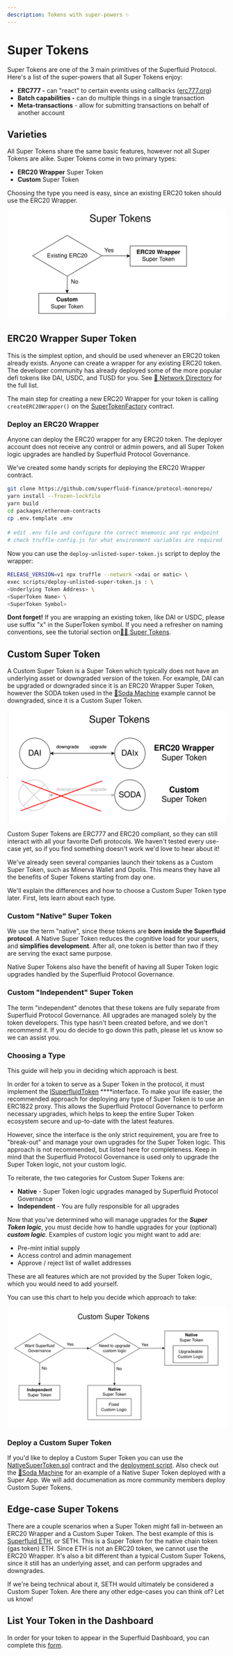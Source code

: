 ```yaml
---
description: Tokens with super-powers ✨
---
```


# Super Tokens

Super Tokens are one of the 3 main primitives of the Superfluid Protocol. Here's a list of the super-powers that all Super Tokens enjoy:

* **ERC777 -** can "react" to certain events using callbacks \([erc777.org](https://www.erc777.org/)\)
* **Batch capabilities -** can do multiple things in a single transaction
* **Meta-transactions** - allow for submitting transactions on behalf of another account

## Varieties

All Super Tokens share the same basic features, however not all Super Tokens are alike. Super Tokens come in two primary types: 

* **ERC20 Wrapper** Super Token
* **Custom** Super Token

Choosing the type you need is easy, since an existing ERC20 token should use the ERC20 Wrapper.

![](../.gitbook/assets/image%20%2814%29.png)

## ERC20 Wrapper Super Token

This is the simplest option, and should be used whenever an ERC20 token already exists. Anyone can create a wrapper for any existing ERC20 token. The developer community has already deployed some of the more popular defi tokens like DAI, USDC, and TUSD for you. See [🔗 Network Directory](../networks/networks.md) for the full list.

The main step for creating a new ERC20 Wrapper for your token is calling `createERC20Wrapper()` on the [SuperTokenFactory](https://github.com/superfluid-finance/protocol-monorepo/blob/dev/packages/ethereum-contracts/contracts/superfluid/SuperTokenFactory.sol) contract.

### Deploy an ERC20 Wrapper

Anyone can deploy the ERC20 wrapper for any ERC20 token. The deployer account does not receive any control or admin powers, and all Super Token logic upgrades are handled by Superfluid Protocol Governance. 

We've created some handy scripts for deploying the ERC20 Wrapper contract.

```bash
git clone https://github.com/superfluid-finance/protocol-monorepo/
yarn install --frozen-lockfile
yarn build
cd packages/ethereum-contracts
cp .env.template .env

# edit .env file and configure the correct mnemonic and rpc endpoint
# check truffle-config.js for what environment variables are required
```

Now you can use the `deploy-unlisted-super-token.js` script to deploy the wrapper:

```bash
RELEASE_VERSION=v1 npx truffle --network <xdai or matic> \
exec scripts/deploy-unlisted-super-token.js : \
<Underlying Token Address> \
<SuperToken Name> \
<SuperToken Symbol>
```

**Dont forget!** If you are wrapping an existing token, like DAI or USDC, please use suffix "x" in the SuperToken symbol. If you need a refresher on naming conventions, see the tutorial section on[🦸‍♀️ Super Tokens](../protocol-tutorials/super-tokens.md).  

## Custom Super Token

A Custom Super Token is a Super Token which typically does not have an underlying asset or downgraded version of the token. For example, DAI can be upgraded or downgraded since it is an ERC20 Wrapper Super Token, however the SODA token used in the [🥤Soda Machine](../resources/examples/soda-machine.md) example cannot be downgraded, since it is a Custom Super Token. 

![](../.gitbook/assets/image%20%2826%29.png)

Custom Super Tokens are ERC777 and ERC20 compliant, so they can still interact with all your favorite Defi protocols. We haven't tested every use-case yet, so if you find something doesn't work we'd love to hear about it!

We've already seen several companies launch their tokens as a Custom Super Token, such as Minerva Wallet and Opolis. This means they have all the benefits of Super Tokens starting from day one.

We'll explain the differences and how to choose a Custom Super Token type later. First, lets learn about each type.

### Custom "Native" Super Token

We use the term "native", since these tokens are **born inside the Superfluid protocol**. A Native Super Token reduces the cognitive load for your users, and **simplifies development**. After all, one token is better than two if they are serving the exact same purpose. 

Native Super Tokens also have the benefit of having all Super Token logic upgrades handled by the Superfluid Protocol Governance. 

### Custom "Independent" Super Token

The term "independent" denotes that these tokens are fully separate from Superfluid Protocol Governance. All upgrades are managed solely by the token developers. This type hasn't been created before, and we don't recommend it. If you do decide to go down this path, please let us know so we can assist you.

### Choosing a Type

This guide will help you in deciding which approach is best. 

In order for a token to serve as a Super Token in the protocol, it must implement the [ISuperfluidToken](https://github.com/superfluid-finance/protocol-monorepo/blob/dev/packages/ethereum-contracts/contracts/interfaces/superfluid/ISuperfluidToken.sol) ****interface. To make your life easier, the recommended approach for deploying any type of Super Token is to use an ERC1822 proxy. This allows the Superfluid Protocol Governance to perform necessary upgrades, which helps to keep the entire Super Token ecosystem secure and up-to-date with the latest features. 

However, since the interface is the only strict requirement, you are free to "break-out" and manage your own upgrades for the Super Token logic. This approach is not recommended, but listed here for completeness. Keep in mind that the Superfluid Protocol Governance is used only to upgrade the Super Token logic, not your custom logic.

To reiterate, the two categories for Custom Super Tokens are:

* **Native** - Super Token logic upgrades managed by Superfluid Protocol Governance
* **Independent** - You are fully responsible for all upgrades

Now that you've determined who will manage upgrades for the _**Super Token logic**_, you must decide how to handle upgrades for your \(optional\) _**custom logic**._ Examples of custom logic you might want to add are:

* Pre-mint initial supply
* Access control and admin management
* Approve / reject list of wallet addresses

These are all features which are not provided by the Super Token logic, which you would need to add yourself. 

You can use this chart to help you decide which approach to take:

![](../.gitbook/assets/image%20%2829%29.png)

### Deploy a Custom Super Token

If you'd like to deploy a Custom Super Token you can use the [NativeSuperToken.sol](https://github.com/superfluid-finance/protocol-monorepo/blob/dev/packages/ethereum-contracts/contracts/tokens/NativeSuperToken.sol) contract and the [deployment script](https://github.com/superfluid-finance/protocol-monorepo/blob/dev/packages/ethereum-contracts/scripts/deploy-native-supertoken.js). Also check out the [🥤Soda Machine](../resources/examples/soda-machine.md) for an example of a Native Super Token deployed with a Super App. We will add documenation as more community members deploy Custom Super Tokens.

## Edge-case Super Tokens

There are a couple scenarios when a Super Token might fall in-between an ERC20 Wrapper and a Custom Super Token. The best example of this is [Superfluid ETH](https://github.com/superfluid-finance/protocol-monorepo/blob/dev/packages/ethereum-contracts/contracts/tokens/SETH.sol), or SETH. This is a Super Token for the native chain token \(gas token\) ETH. Since ETH is not an ERC20 token, we cannot use the ERC20 Wrapper. It's also a bit different than a typical Custom Super Tokens, since it still has an underlying asset, and can perform upgrades and downgrades. 

If we're being technical about it, SETH would ultimately be considered a Custom Super Token. Are there any other edge-cases you can think of? Let us know!

## List Your Token in the Dashboard

In order for your token to appear in the Superfluid Dashboard, you can complete this [form](https://www.notion.so/Add-New-Tokens-to-Superfluid-8464f8c116c24cd6a0c5cb4f4174bb2d).

